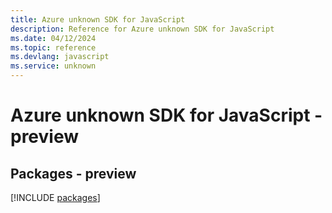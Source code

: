 ```yaml
---
title: Azure unknown SDK for JavaScript
description: Reference for Azure unknown SDK for JavaScript
ms.date: 04/12/2024
ms.topic: reference
ms.devlang: javascript
ms.service: unknown
---
```

# Azure unknown SDK for JavaScript - preview
## Packages - preview
[!INCLUDE [packages](unknown-index.md)]